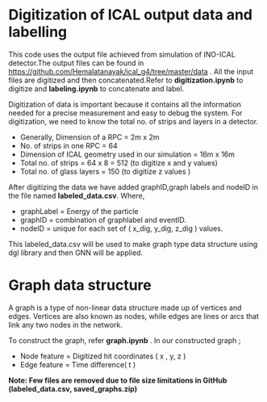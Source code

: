 # Digitization of ICAL output data and labelling
This code uses the output file achieved from simulation of INO-ICAL detector.The output files can be found in https://github.com/Hemalatanayak/ical_g4/tree/master/data . All the input files are digitized and then concatenated.Refer to **digitization.ipynb** to digitize and **labeling.ipynb** to concatenate and label.

Digitization of data is important because it contains all the information needed for a precise measurement and easy to debug the system. For digitization, we need to know the total no. of strips and layers in a detector.

- Generally, Dimension of a RPC = 2m x 2m
- No. of strips in one RPC = 64
- Dimension of ICAL geometry used in our simulation = 16m x 16m
- Total no. of strips = 64 x 8 = 512 (to digitize x and y values)
- Total no. of glass layers = 150 (to digitize z values )

After digitizing the data we have added graphID,graph labels and nodeID in the file named **labeled_data.csv**. Where,

- graphLabel = Energy of the particle
- graphID = combination of graphlabel and eventID.
- nodeID = unique for each set of ( x_dig, y_dig, z_dig ) values.

This labeled_data.csv will be used to make graph type data structure using dgl library and then GNN will be applied.
# Graph data structure
A graph is a type of non-linear data structure made up of vertices and edges. Vertices are also known as nodes, while edges are lines or arcs that link any two nodes in the network.

To construct the graph, refer **graph.ipynb** . In our constructed graph ;

- Node feature = Digitized hit coordinates ( x , y, z )
- Edge feature = Time difference( t )

**Note: Few files are removed due to file size limitations in GitHub (labeled_data.csv, saved_graphs.zip)**